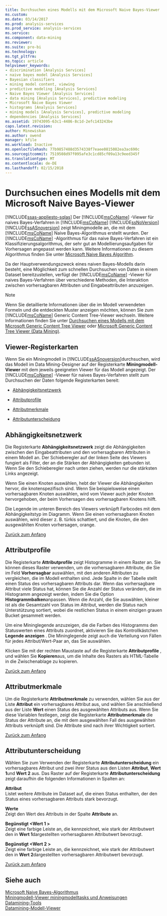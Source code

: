 ```yaml
---
title: Durchsuchen eines Modells mit dem Microsoft Naive Bayes-Viewer | Microsoft Docs
ms.custom: 
ms.date: 03/14/2017
ms.prod: analysis-services
ms.prod_service: analysis-services
ms.service: 
ms.component: data-mining
ms.reviewer: 
ms.suite: pro-bi
ms.technology: 
ms.tgt_pltfrm: 
ms.topic: article
helpviewer_keywords:
- discrimination [Analysis Services]
- naive bayes model [Analysis Services]
- Bayesian classifiers
- mining model content, viewing
- predictive modeling [Analysis Services]
- Naive Bayes Viewer [Analysis Services]
- data mining [Analysis Services], predictive modeling
- Microsoft Naive Bayes Viewer
- histograms [Analysis Services]
- mining models [Analysis Services], predictive modeling
- dependencies [Analysis Services]
ms.assetid: 19743095-63c1-4486-8c1d-2efc143243be
caps.latest.revision: 
author: Minewiskan
ms.author: owend
manager: kfile
ms.workload: Inactive
ms.openlocfilehash: 77b9857488d3574338f7eaee0815082ea3ac690c
ms.sourcegitcommit: 7519508d97f095afe3c1cd85cf09a13c9eed345f
ms.translationtype: MT
ms.contentlocale: de-DE
ms.lasthandoff: 02/15/2018
---
```

# <a name="browse-a-model-using-the-microsoft-naive-bayes-viewer"></a>Durchsuchen eines Modells mit dem Microsoft Naive Bayes-Viewer
[!INCLUDE[ssas-appliesto-sqlas](../../includes/ssas-appliesto-sqlas.md)]
Der [!INCLUDE[msCoName](../../includes/msconame-md.md)] -Viewer für naives Bayes-Verfahren in [!INCLUDE[msCoName](../../includes/msconame-md.md)] [!INCLUDE[ssNoVersion](../../includes/ssnoversion-md.md)] [!INCLUDE[ssASnoversion](../../includes/ssasnoversion-md.md)] zeigt Miningmodelle an, die mit dem [!INCLUDE[msCoName](../../includes/msconame-md.md)] Naive Bayes-Algorithmus erstellt wurden. Der [!INCLUDE[msCoName](../../includes/msconame-md.md)] -Algorithmus für das naive Bayes-Verfahren ist ein Klassifizierungsalgorithmus, der sehr gut an Modellierungsaufgaben für Vorhersagen angepasst werden kann. Weitere Informationen zu diesem Algorithmus finden Sie unter [Microsoft Naive Bayes Algorithm](../../analysis-services/data-mining/microsoft-naive-bayes-algorithm.md).  
  
 Da der Hauptverwendungszweck eines naiven Bayes-Modells darin besteht, eine Möglichkeit zum schnellen Durchsuchen von Daten in einem Dataset bereitzustellen, verfügt der [!INCLUDE[msCoName](../../includes/msconame-md.md)] -Viewer für naives Bayes-Verfahren über verschiedene Methoden, die Interaktion zwischen vorhersagbaren Attributen und Eingabeattributen anzuzeigen.  
  
> [!NOTE]  
>  Wenn Sie detaillierte Informationen über die im Modell verwendeten Formeln und die entdeckten Muster anzeigen möchten, können Sie zum [!INCLUDE[msCoName](../../includes/msconame-md.md)] Generic Content Tree-Viewer wechseln. Weitere Informationen finden Sie unter [Durchsuchen eines Modells mit dem Microsoft Generic Content Tree Viewer](../../analysis-services/data-mining/browse-a-model-using-the-microsoft-generic-content-tree-viewer.md) oder [Microsoft Generic Content Tree Viewer &#40;Data Mining&#41;](http://msdn.microsoft.com/library/751b4393-f6fd-48c1-bcef-bdca589ce34c).  
  
##  <a name="BKMK_ViewerTabs"></a> Viewer-Registerkarten  
 Wenn Sie ein Miningmodell in [!INCLUDE[ssASnoversion](../../includes/ssasnoversion-md.md)]durchsuchen, wird das Modell im Data Mining-Designer auf der Registerkarte **Miningmodell-Viewer** mit dem jeweils geeigneten Viewer für das Modell angezeigt. Der [!INCLUDE[msCoName](../../includes/msconame-md.md)] -Viewer für naives Bayes-Verfahren stellt zum Durchsuchen der Daten folgende Registerkarten bereit:  
  
-   [Abhängigkeitsnetzwerk](#BKMK_Dependency)  
  
-   [Attributprofile](#BKMK_Profiles)  
  
-   [Attributmerkmale](#BKMK_Characteristics)  
  
-   [Attributunterscheidung](#BKMK_Discrimination)  
  
##  <a name="BKMK_Dependency"></a> Abhängigkeitsnetzwerk  
 Die Registerkarte **Abhängigkeitsnetzwerk** zeigt die Abhängigkeiten zwischen den Eingabeattributen und den vorhersagbaren Attributen in einem Modell an. Der Schieberegler auf der linken Seite des Viewers fungiert als Filter, der an die Stärken der Abhängigkeiten gebunden ist. Wenn Sie den Schieberegler nach unten ziehen, werden nur die stärksten Links angezeigt.  
  
 Wenn Sie einen Knoten auswählen, hebt der Viewer die Abhängigkeiten hervor, die knotenspezifisch sind. Wenn Sie beispielsweise einen vorhersagbaren Knoten auswählen, wird vom Viewer auch jeder Knoten hervorgehoben, der beim Vorhersagen des vorhersagbaren Knotens hilft.  
  
 Die Legende im unteren Bereich des Viewers verknüpft Farbcodes mit dem Abhängigkeitstyp im Diagramm. Wenn Sie einen vorhersagbaren Knoten auswählen, wird dieser z. B. türkis schattiert, und die Knoten, die den ausgewählten Knoten vorhersagen, orange.  
  
 [Zurück zum Anfang](#BKMK_ViewerTabs)  
  
##  <a name="BKMK_Profiles"></a> Attributprofile  
 Die Registerkarte **Attributprofile** zeigt Histogramme in einem Raster an. Sie können dieses Raster verwenden, um die vorhersagbaren Attribute, die Sie im Feld **Vorhersagbar** auswählen, mit den anderen Attributen zu vergleichen, die im Modell enthalten sind. Jede Spalte in der Tabelle stellt einen Status des vorhersagbaren Attributs dar. Wenn das vorhersagbare Attribut viele Status hat, können Sie die Anzahl der Status verändern, die im Histogramm angezeigt werden, indem Sie die Option **Histogrammbalken**anpassen. Wenn die Anzahl, die Sie auswählen, kleiner ist als die Gesamtzahl von Status im Attribut, werden die Status nach Unterstützung sortiert, wobei die restlichen Status in einem einzigen grauen Bucket gesammelt werden.  
  
 Um eine Mininglegende anzuzeigen, die die Farben des Histogramms den Statuswerten eines Attributs zuordnet, aktivieren Sie das Kontrollkästchen **Legende anzeigen** . Die Mininglegende zeigt auch die Verteilung von Fällen für jedes Attribut/Wert-Paar an, das Sie auswählen.  
  
 Klicken Sie mit der rechten Maustaste auf die Registerkarte **Attributprofile** , und wählen Sie **Kopieren**aus, um die Inhalte des Rasters als HTML-Tabelle in die Zwischenablage zu kopieren.  
  
 [Zurück zum Anfang](#BKMK_ViewerTabs)  
  
##  <a name="BKMK_Characteristics"></a> Attributmerkmale  
 Um die Registerkarte **Attributmerkmale** zu verwenden, wählen Sie aus der Liste **Attribut** ein vorhersagbares Attribut aus, und wählen Sie anschließend aus der Liste **Wert** einen Status des ausgewählten Attributs aus. Wenn Sie diese Variablen festlegen, zeigt die Registerkarte **Attributmerkmale** die Status der Attribute an, die mit dem ausgewählten Fall des ausgewählten Attributs verknüpft sind. Die Attribute sind nach ihrer Wichtigkeit sortiert.  
  
 [Zurück zum Anfang](#BKMK_ViewerTabs)  
  
##  <a name="BKMK_Discrimination"></a> Attributunterscheidung  
 Wählen Sie zum Verwenden der Registerkarte **Attributunterscheidung** ein vorhersagbares Attribut und zwei ihrer Status aus den Listen **Attribut**, **Wert 1**und **Wert 2** aus. Das Raster auf der Registerkarte **Attributunterscheidung** zeigt daraufhin die folgenden Informationen in Spalten an:  
  
 **Attribut**  
 Listet weitere Attribute im Dataset auf, die einen Status enthalten, der den Status eines vorhersagbaren Attributs stark bevorzugt.  
  
 **Werte**  
 Zeigt den Wert des Attributs in der Spalte **Attribute** an.  
  
 **Begünstigt \<Wert 1 >**  
 Zeigt eine farbige Leiste an, die kennzeichnet, wie stark der Attributwert den in **Wert 1**dargestellten vorhersagbaren Attributwert bevorzugt.  
  
 **Begünstigt \<Wert 2 >**  
 Zeigt eine farbige Leiste an, die kennzeichnet, wie stark der Attributwert den in **Wert 2**dargestellten vorhersagbaren Attributwert bevorzugt.  
  
 [Zurück zum Anfang](#BKMK_ViewerTabs)  
  
## <a name="see-also"></a>Siehe auch  
 [Microsoft Naive Bayes-Algorithmus](../../analysis-services/data-mining/microsoft-naive-bayes-algorithm.md)   
 [Miningmodell-Viewer miningmodelltasks und Anweisungen](../../analysis-services/data-mining/mining-model-viewer-tasks-and-how-tos.md)   
 [Datamining-Tools](../../analysis-services/data-mining/data-mining-tools.md)   
 [Datamining-Modell-Viewer](../../analysis-services/data-mining/data-mining-model-viewers.md)  
  
  

